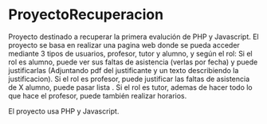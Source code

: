 # ProyectoRecuperacion
Proyecto destinado a recuperar la primera evalución de PHP y Javascript.
El proyecto se basa en realizar una pagina web donde se pueda acceder mediante 3 tipos de usuarios, profesor, tutor y alumno, y según el rol:
Si el rol es alumno, puede ver sus faltas de asistencia (verlas por fecha) y puede justificarlas (Adjuntando pdf del justificante y un texto describiendo la justificacion).
Si el rol es profesor, puede justificar las faltas de asistencia de X alumno, puede pasar lista .
Si el rol es tutor, ademas de hacer todo lo que hace el profesor, puede también realizar horarios.

El proyecto usa PHP y Javascript.